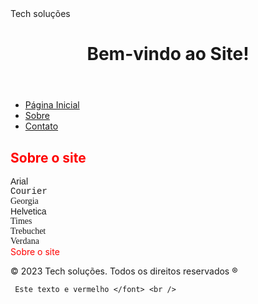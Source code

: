 <head>Tech soluções<head>
    
</head> <body>
    <header>
        <h1>Bem-vindo ao Site!</h1>
    </header> <nav>
        <ul> <li><a href="#">Página
            Inicial</a></li> <li><a
            href="#">Sobre</a></li> <li><a
            href="#">Contato</a></li>
        </ul> </nav> <main>
        <section> <h2> <font color="#FF0000">Sobre o site </font> <br /> </h2> 
       <font face="Arial"> Arial </font> <br />
  <font face="Courier"> Courier </font> <br />
  <font face="Georgia"> Georgia </font> <br />
  <font face="Helvetica"> Helvetica </font> <br />
  <font face="Times new roman"> Times </font> <br />
  <font face="Tribuchet"> Trebuchet </font> <br />
  <font face="Verdana"> Verdana </font> <br />
            <font color="#FF0000">Sobre o site </font> </section>
    </main> <footer>
        <p>&copy; 2023 Tech soluções. Todos
    os direitos reservados ® </p> </footer>
</body>

     Este texto e vermelho </font> <br />
